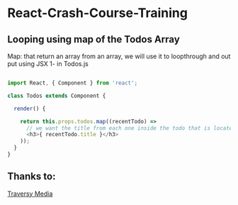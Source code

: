 # React-Crash-Course-Training
## Looping using map of the Todos Array

Map: that return an array from an array, we will use it to loopthrough and out put using JSX
1-  in Todos.js

```js

import React, { Component } from 'react';

class Todos extends Component {

  render() {

    return this.props.todos.map((recentTodo) => 
      // we want the title from each one inside the todo that is located in state 
      <h3>{ recentTodo.title }</h3>
    ));
  }
}

```

## Thanks to: 
[Traversy Media](https://www.youtube.com/watch?v=sBws8MSXN7A&t=4588s)